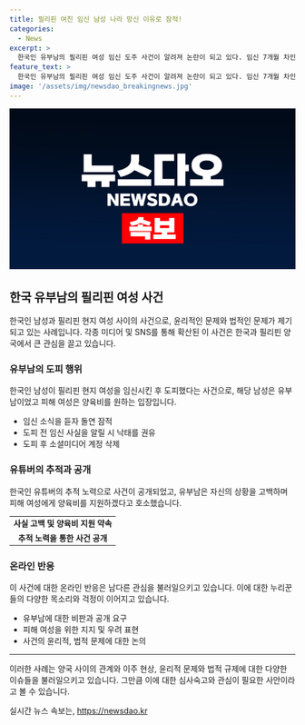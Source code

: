 ```yaml
---
title: 필리핀 여친 임신 남성 나라 망신 이유로 잠적!
categories:
  - News
excerpt: >
  한국인 유부남의 필리핀 여성 임신 도주 사건이 알려져 논란이 되고 있다. 임신 7개월 차인 필리핀 여성이 만난 한국인 남성이 유부남이었고, 임신 사실을 알리자 돌연 잠적한 것으로 드러났다. 이후 유튜버의 추적을 통해 40대 유부남으로 확인되었고, 피해 여성은 양육비를 바라는 입장을 밝혔다. 사건으로 인해 낙태와 이혼이 금지된 필리핀에서의 상황으로 논란이 일고 있다. (150자)
feature_text: >
  한국인 유부남의 필리핀 여성 임신 도주 사건이 알려져 논란이 되고 있다. 임신 7개월 차인 필리핀 여성이 만난 한국인 남성이 유부남이었고, 임신 사실을 알리자 돌연 잠적한 것으로 드러났다. 이후 유튜버의 추적을 통해 40대 유부남으로 확인되었고, 피해 여성은 양육비를 바라는 입장을 밝혔다. 사건으로 인해 낙태와 이혼이 금지된 필리핀에서의 상황으로 논란이 일고 있다. (150자)
image: '/assets/img/newsdao_breakingnews.jpg'
---
```


<p><img src="/assets/img/newsdao_breakingnews.jpg" alt="cryptoinkorea 속보" /></p>

<h2 data-ke-size="size26">한국 유부남의 필리핀 여성 사건</h2>

<p data-ke-size="size16">한국인 남성과 필리핀 현지 여성 사이의 사건으로, 윤리적인 문제와 법적인 문제가 제기되고 있는 사례입니다. 각종 미디어 및 SNS를 통해 확산된 이 사건은 한국과 필리핀 양국에서 큰 관심을 끌고 있습니다.</p>

<h3 data-ke-size="size24">유부남의 도피 행위</h3>

<p data-ke-size="size16">한국인 남성이 필리핀 현지 여성을 임신시킨 후 도피했다는 사건으로, 해당 남성은 유부남이었고 피해 여성은 양육비를 원하는 입장입니다.</p>

<ul>
  <li>임신 소식을 듣자 돌연 잠적</li>
  <li>도피 전 임신 사실을 알릴 시 낙태를 권유</li>
  <li>도피 후 소셜미디어 계정 삭제</li>
</ul>

<h3 data-ke-size="size24">유튜버의 추적과 공개</h3>

<p data-ke-size="size16">한국인 유튜버의 추적 노력으로 사건이 공개되었고, 유부남은 자신의 상황을 고백하며 피해 여성에게 양육비를 지원하겠다고 호소했습니다.</p>

<table>
  <tr>
    <td style="text-align: center; height: 17px;"><b>사실 고백 및 양육비 지원 약속</b></td>
  </tr>
  <tr>
    <td style="text-align: center; height: 17px;"><b>추적 노력을 통한 사건 공개</b></td>
  </tr>
</table>

<h3 data-ke-size="size24">온라인 반응</h3>

<p data-ke-size="size16">이 사건에 대한 온라인 반응은 남다른 관심을 불러일으키고 있습니다. 이에 대한 누리꾼들의 다양한 목소리와 걱정이 이어지고 있습니다.</p>

<ul>
  <li>유부남에 대한 비판과 공개 요구</li>
  <li>피해 여성을 위한 지지 및 우려 표현</li>
  <li>사건의 윤리적, 법적 문제에 대한 논의</li>
</ul>

<hr>

<p data-ke-size="size16">이러한 사례는 양국 사이의 관계와 이주 현상, 윤리적 문제와 법적 규제에 대한 다양한 이슈들을 불러일으키고 있습니다. 그만큼 이에 대한 심사숙고와 관심이 필요한 사안이라고 볼 수 있습니다.</p>
실시간 뉴스 속보는, <a href="https://newsdao.kr" rel="dofollow">https://newsdao.kr</a>


